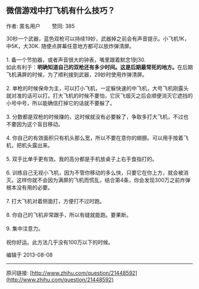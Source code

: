 ## 微信游戏中打飞机有什么技巧？

作者: 匿名用户&nbsp;&nbsp;&nbsp;&nbsp;&nbsp;&nbsp;&nbsp;&nbsp;赞同: 385


30秒一个武器，蓝色双枪可以持续19妙，武器掉之前会有声音提示。小飞机1K，中5K，大30K. 随便点屏幕任意地方都可以放炸弹清屏。<br><br>1. 备一个节拍器，或者声音很大的钟表，嘴里跟着默念1到30. <br>如此有利于：<b>明确知道自己的双枪还有多少时间。这是后期最常死的地方。</b>在后期飞机满屏的时候，为了顺利接到武器，29妙时使用炸弹清屏。<br><br>2. 单枪的时候保命为主，可以打小飞机，一定躲快速的中飞机，大号飞机刚露头就对准的话可以打。打大飞机的时候不要怕，它灰飞烟灭之后会顺便消灭它遮挡的小号中号，所以能确信打掉它的话就不要躲了。<br><br>3. 分数都是双枪的时候赚的，这时候就没有必要躲了，争取多打大飞机，不过也不要因为这个盲目移动。<br><br>4. 你自己的有效面积只有机头那么宽，所以不要在意你的翅膀。可以用手按着飞机，把机头露出来。<br><br>5. 双手比单手更有效。我的高分都是手机放桌子上右手食指打的。<br><br>6. 训练自己无视小飞机，因为不管你移动的多么快，只要它在你上方，就会被消灭。这样你就不会因为满屏的飞机而慌乱，结合第4条，你会发现300万之前炸弹根本没有用的必要。<br><br>7. 打大飞机对着侧面打，方便打不过时跑。<br><br>8. 你自己的飞机非常跟手，所以有缝就能跑。要果断。<br><br>9. 集中注意力。<br><br>祝你好运。此方法几乎没有100万以下的时候。



编辑于 2013-08-08



---
原问链接: [http://www.zhihu.com/question/21448592](http://www.zhihu.com/question/21448592)